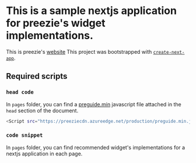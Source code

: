 # This is a sample nextjs application for preezie's widget implementations.

This is preezie's [website](https://preezie.com)
This project was bootstrapped with [`create-next-app`](https://github.com/vercel/next.js/tree/canary/packages/create-next-app).

## Required scripts

### `head code`

In `pages` folder, you can find a [preguide.min](https://preeziecdn.azureedge.net/production/preguide.min.js) javascript file attached in the `head` section of the document.

```sh
<Script src="https://preeziecdn.azureedge.net/production/preguide.min.js" strategy="beforeInteractive"></Script>
```

### `code snippet`

In `pages` folder, you can find recommended widget's implementations for a nextjs application in each page.
